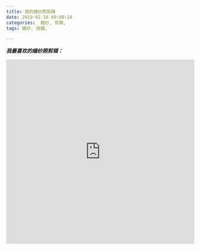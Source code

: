 ```yaml
---
title: 我的婚纱照剪辑
date: 2019-02-16 09:08:24
categories:  婚纱, 剪辑,
tags: 婚纱, 结婚,

---
```


***我最喜欢的婚纱照剪辑：***

<iframe height=498 width=510 src='http://player.youku.com/embed/XNDA2ODM1NDMyOA==' frameborder=0 'allowfullscreen'></iframe>